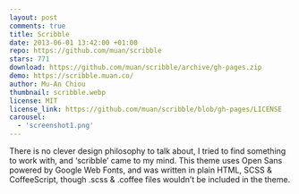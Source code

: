 ```yaml
---
layout: post
comments: true
title: Scribble
date: 2013-06-01 13:42:00 +01:00
repo: https://github.com/muan/scribble
stars: 771
download: https://github.com/muan/scribble/archive/gh-pages.zip
demo: https://scribble.muan.co/
author: Mu-An Chiou
thumbnail: scribble.webp
license: MIT
license_link: https://github.com/muan/scribble/blob/gh-pages/LICENSE
carousel:
  - 'screenshot1.png'
---
```


There is no clever design philosophy to talk about, I tried to find something to work with, and ‘scribble’ came to my mind. This theme uses Open Sans powered by Google Web Fonts, and was written in plain HTML, SCSS & CoffeeScript, though .scss & .coffee files wouldn’t be included in the theme.
